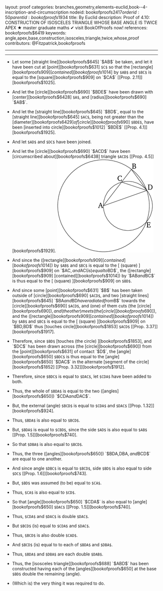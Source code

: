 layout: proof
categories: branches,geometry,elements-euclid,book--4-inscription-and-circumscription
nodeid: bookofproofs$2417
orderid: 50
parentid: bookofproofs$1934
title: By Euclid
description:  Proof of 4.10: CONSTRUCTION OF ISOSCELES TRIANGLE WHOSE BASE ANGLE IS TWICE APEX &#9733; master graduate maths &#10004; visit BookOfProofs now!
references: bookofproofs$6419
keywords: angle,apex,base,construction,isosceles,triangle,twice,whose,proof
contributors: @Fitzpatrick,bookofproofs

---


---



* Let some [straight line][bookofproofs$645] `$AB$` be taken, and let it have been cut at [point][bookofproofs$631] `$C$` so that the [rectangle][bookofproofs$909] [contained][bookofproofs$1014] by `$AB$` and `$BC$` is equal to the [square][bookofproofs$909] on `$CA$` [[Prop. 2.11]][bookofproofs$1025].
* And let the [circle][bookofproofs$690] `$BDE$` have been drawn with [center][bookofproofs$6428] `$A$`, and [radius][bookofproofs$690] `$AB$`.
* And let the [straight line][bookofproofs$645] `$BD$`, equal to the [straight line][bookofproofs$645] `$AC$`, being not greater than the [diameter][bookofproofs$6429] of [circle][bookofproofs$690] `$BDE$`, have been [inserted into circle][bookofproofs$1012] `$BDE$` [[Prop. 4.1]][bookofproofs$1925].
* And let `$AD$` and `$DC$` have been joined.
* And let the [circle][bookofproofs$690] `$ACD$` have been [circumscribed about][bookofproofs$6438] triangle `$ACD$` [[Prop. 4.5]][bookofproofs$1929].
![fig10e](https://github.com/bookofproofs/bookofproofs.github.io/blob/main/_sources/_assets/images/euclid/Book04/fig10e.png?raw=true)


* And since the ([rectangle][bookofproofs$909] [contained][bookofproofs$1014]) by `$AB$` and `$BC$` is equal to the [ (square) ][bookofproofs$909] on `$AC$`, and `$AC$` (is) equal to `$BD$`, the ([rectangle][bookofproofs$909] [contained][bookofproofs$1014]) by `$AB$` and `$BC$` is thus equal to the [ (square) ][bookofproofs$909] on `$BD$`.
* And since some [point][bookofproofs$631] `$B$` has been taken outside of [circle][bookofproofs$690] `$ACD$`, and two [straight lines][bookofproofs$645] `$BA$` and `$BD$` have radiated from `$B$` towards the [circle][bookofproofs$690] `$ACD$`, and (one) of them cuts (the [circle][bookofproofs$690]), and (the other) meets (the [circle][bookofproofs$690]), and the ([rectangle][bookofproofs$909] [contained][bookofproofs$1014]) by `$AB$` and `$BC$` is equal to the [ (square) ][bookofproofs$909] on `$BD$`, `$BD$` thus [touches circle][bookofproofs$1853] `$ACD$` [[Prop. 3.37]][bookofproofs$1917].
* Therefore, since `$BD$` [touches (the circle) ][bookofproofs$1853], and `$DC$` has been drawn across (the [circle][bookofproofs$690]) from the [point][bookofproofs$631] of contact `$D$`, the [angle][bookofproofs$650] `$BDC$` is thus equal to the [angle][bookofproofs$650] `$DAC$` in the alternate [segment of the circle][bookofproofs$1852] [[Prop. 3.32]][bookofproofs$1912].
* Therefore, since `$BDC$` is equal to `$DAC$`, let `$CDA$` have been added to both.
* Thus, the whole of `$BDA$` is equal to the two ([angles][bookofproofs$650]) `$CDA$` and `$DAC$`.
* But, the external (angle) `$BCD$` is equal to `$CDA$` and `$DAC$` [[Prop. 1.32]][bookofproofs$924].
* Thus, `$BDA$` is also equal to `$BCD$`.
* But, `$BDA$` is equal to `$CBD$`, since the side `$AD$` is also equal to `$AB$` [[Prop. 1.5]][bookofproofs$740].
* So that `$DBA$` is also equal to `$BCD$`.
* Thus, the three ([angles][bookofproofs$650]) `$BDA$`, `$DBA$`, and `$BCD$` are equal to one another.
* And since angle `$DBC$` is equal to `$BCD$`, side `$BD$` is also equal to side `$DC$` [[Prop. 1.6]][bookofproofs$743].
* But, `$BD$` was assumed (to be) equal to `$CA$`.
* Thus, `$CA$` is also equal to `$CD$`.
* So that [angle][bookofproofs$650] `$CDA$` is also equal to [angle][bookofproofs$650] `$DAC$` [[Prop. 1.5]][bookofproofs$740].
* Thus, `$CDA$` and `$DAC$` is double `$DAC$`.
* But `$BCD$` (is) equal to `$CDA$` and `$DAC$`.
* Thus, `$BCD$` is also double `$CAD$`.
* And `$BCD$` (is) equal to to each of `$BDA$` and `$DBA$`.
* Thus, `$BDA$` and `$DBA$` are each double `$DAB$`.
* Thus, the [isosceles triangle][bookofproofs$688] `$ABD$` has been constructed having each of the [angles][bookofproofs$650] at the base `$BD$` double the remaining (angle).
* (Which is) the very thing it was required to do.
